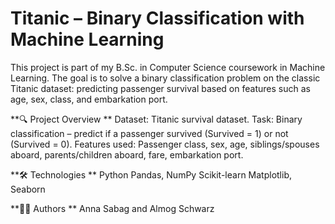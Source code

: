 # Titanic – Binary Classification with Machine Learning
This project is part of my B.Sc. in Computer Science coursework in Machine Learning.
The goal is to solve a binary classification problem on the classic Titanic dataset: 
predicting passenger survival based on features such as age, sex, class, and embarkation port.

**🔍 Project Overview
**
Dataset: Titanic survival dataset.
Task: Binary classification – predict if a passenger survived (Survived = 1) or not (Survived = 0).
Features used: Passenger class, sex, age, siblings/spouses aboard, parents/children aboard, fare, embarkation port.

**🛠️ Technologies
**
Python
Pandas, NumPy
Scikit-learn
Matplotlib, Seaborn

**👩‍💻 Authors
**
Anna Sabag and Almog Schwarz
